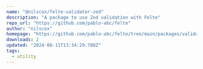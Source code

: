 ```yaml
---
name: "@nilscox/felte-validator-zod"
description: "A package to use Zod validation with Felte"
repo_url: "https://github.com/pablo-abc/felte"
author: "nilscox"
homepage: "https://github.com/pablo-abc/felte/tree/main/packages/validator-zod"
downloads: 2
updated: "2024-08-11T13:34:29.780Z"
tags: 
  - utility
---
```

